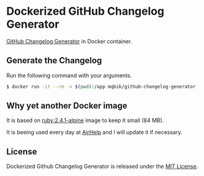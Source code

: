 # Dockerized GitHub Changelog Generator
[GitHub Changelog Generator](https://github.com/skywinder/github-changelog-generator) in Docker container.

## Generate the Changelog
Run the following command with your arguments.

```bash
$ docker run -it --rm -v $(pwd):/app mqbik/github-changelog-generator
```

## Why yet another Docker image

It is based on [ruby:2.4.1-alpine](https://hub.docker.com/_/ruby/) image to keep it small (84 MB).

It is beeing used every day at [AirHelp](https://www.airhelp.com) and I will update it if necessary.

## License

Dockerized Github Changelog Generator is released under the [MIT License](http://www.opensource.org/licenses/MIT).
